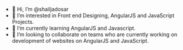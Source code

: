 - 👋 Hi, I’m @shailjadosar 
- 👀 I’m interested in Front end Designing, AngularJS and JavaScript Projects.
- 🌱 I’m currently learning AngularJS and Javascript.
- 💞️ I’m looking to collaborate on teams who are currently working on development of websites on AngularJS and JavaScript.

<!---
shailjadosar12/shailjadosar12 is a ✨ special ✨ repository because its `README.md` (this file) appears on your GitHub profile.
You can click the Preview link to take a look at your changes.
--->
